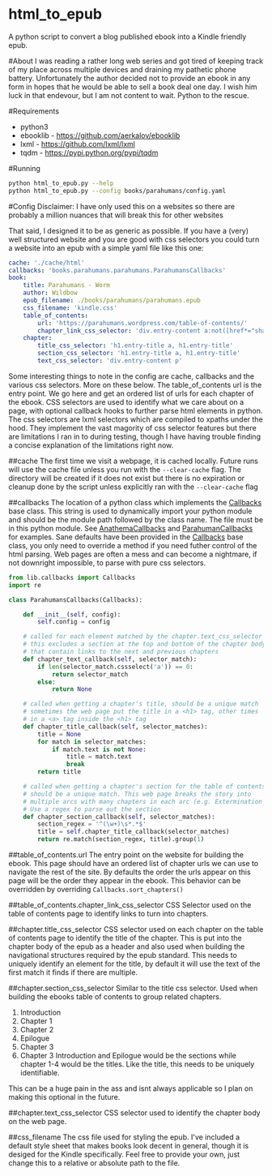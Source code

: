 # html_to_epub
A python script to convert a blog published ebook into a Kindle friendly epub.


#About
I was reading a rather long web series and got tired of keeping track of my place across multiple devices and draining my pathetic phone battery.
Unfortunately the author decided not to provide an ebook in any form in hopes that he would be able to sell a book deal one day. I wish him
luck in that endevour, but I am not content to wait. Python to the rescue.


#Requirements
* python3
* ebooklib - https://github.com/aerkalov/ebooklib
* lxml - https://github.com/lxml/lxml
* tqdm - https://pypi.python.org/pypi/tqdm


#Running 
```bash
python html_to_epub.py --help
python html_to_epub.py --config books/parahumans/config.yaml
```

#Config
Disclaimer: I have only used this on a websites so there are probably a million nuances that will break this for other websites


That said, I designed it to be as generic as possible. If you have a (very) well structured website and you are good with css selectors you could turn a website 
into an epub with a simple yaml file like this one:
```yaml
cache: './cache/html'
callbacks: 'books.parahumans.parahumans.ParahumansCallbacks'
book:
    title: Parahumans - Worm
    author: Wildbow
    epub_filename: ./books/parahumans/parahumans.epub
    css_filename: 'kindle.css'
    table_of_contents:
        url: 'https://parahumans.wordpress.com/table-of-contents/'
        chapter_link_css_selector: 'div.entry-content a:not([href*="share"])'
    chapter:
        title_css_selector: 'h1.entry-title a, h1.entry-title'
        section_css_selector: 'h1.entry-title a, h1.entry-title'
        text_css_selector: 'div.entry-content p'
```


Some interesting things to note in the config are cache, callbacks and the various css selectors. More on these below. The table_of_contents url is the entry point. We go here and get an ordered list
of urls for each chapter of the ebook. CSS selectors are used to identify what we care about on a page, with optional callback hooks to further parse html elements in python.
The css selectors are lxml selectors which are compiled to xpaths under the hood. They implement the vast magority of css selector features but there are limitations I ran in to
during testing, though I have having trouble finding a concise explanation of the limitations right now.


##cache
The first time we visit a webpage, it is cached locally. Future runs will use the cache file unless you run with the `--clear-cache` flag. The directory will be created if it does not exist
but there is no expiration or cleanup done by the script unless explicitly ran with the `--clear-cache` flag


##callbacks
The location of a python class which implements the [Callbacks](lib/callbacks.py) base class. This string is used to dynamically import your python module and should be
the module path followed by the class name. The file must be in this python module. See [AnathemaCallbacks](books/anathema/anathema.py) and [ParahumanCallbacks](book/parahumans/parahumans.py)
for examples. Sane defaults have been provided in the [Callbacks](lib/callbacks.py) base class, you only need to override a method if you need futher control of the html parsing. 
Web pages are often a mess and can become a nightmare, if not downright impossible, to parse with pure css selectors.


```python
from lib.callbacks import Callbacks
import re

class ParahumansCallbacks(Callbacks):

    def __init__(self, config):
        self.config = config

    # called for each element matched by the chapter.text_css_selector
    # this excludes a section at the top and bottom of the chapter body 
    # that contain links to the next and previous chapters
    def chapter_text_callback(self, selector_match):
        if len(selector_match.cssselect('a')) == 0:
            return selector_match
        else:
            return None

    # called when getting a chapter's title, should be a unique match 
    # sometimes the web page put the title in a <h1> tag, other times
    # in a <a> tag inside the <h1> tag
    def chapter_title_callback(self, selector_matches):
        title = None
        for match in selector_matches:
            if match.text is not None:
                title = match.text
                break
        return title

    # called when getting a chapter's section for the table of contents
    # should be a unique match. This web page breaks the story into
    # multiple arcs with many chapters in each arc (e.g. Extermination 8.3)
    # Use a regex to parse out the section
    def chapter_section_callback(self, selector_matches):
        section_regex = '^(\w+)\s*.*$'
        title = self.chapter_title_callback(selector_matches)
        return re.match(section_regex, title).group(1)
```


##table_of_contents.url
The entry point on the website for building the ebook. This page should have an ordered list of chapter urls we can use to navigate the rest of the site. By defaults the order the urls
appear on this page will be the order they appear in the ebook. This behavior can be overridden by overriding `Callbacks.sort_chapters()`


##table_of_contents.chapter_link_css_selector
CSS Selector used on the table of contents page to identify links to turn into chapters.


##chapter.title_css_selector
CSS selector used on each chapter on the table of contents page to identify the title of the chapter. This is put into the chapter body of the epub as a header and also used when building the navigational
structures required by the epub standard. This needs to uniquely identify an element for the title, by default it will use the text of the first match it finds if there are multiple.


##chapter.section_css_selector
Similar to the title css selector. Used when building the ebooks table of contents to group related chapters.

1. Introduction
  1. Chapter 1
  2. Chapter 2
2. Epilogue
  1. Chapter 3
  2. Chapter 3
Introduction and Epilogue would be the sections while chapter 1-4 would be the titles. Like the title, this needs to be uniquely identifiable. 


This can be a huge pain in the ass and isnt always applicable so I plan on making this optional in the future.


##chapter.text_css_selector
CSS selector used to identify the chapter body on the web page.


##css_filename
The css file used for styling the epub. I've included a default style sheet that makes books look decent in general, though it is desiged for the Kindle specifically. Feel free to provide your own, just
change this to a relative or absolute path to the file.
